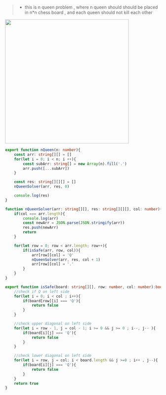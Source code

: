 > -  this is n queen problem , where n queen should should be placed in n*n chess board , and each queen should not kill each other 

<img src="https://github.com/Maniabhishek/Data-Structure-And-Algorithm/assets/31520295/f5c338d0-f0ce-4511-ade3-2e53fcbc1ac8" width="400" height="400"/>


```ts
export function nQueen(n: number){
    const arr: string[][] = []
    for(let i = 0; i < n; i ++){
        const subArr: string[] = new Array(n).fill('.')
        arr.push([...subArr])
    }

    const res: string[][][] = []
    nQueenSolver(arr, res, 0)

    console.log(res)
}

function nQueenSolver(arr: string[][], res: string[][][], col: number){
    if(col === arr.length){
        console.log(arr)
        const newArr = JSON.parse(JSON.stringify(arr))
        res.push(newArr)
        return
    }

    for(let row = 0; row < arr.length; row++){
        if(isSafe(arr, row, col)){
            arr[row][col] = 'Q'
            nQueenSolver(arr, res, col + 1)
            arr[row][col] = '.'
        }
    }
}

export function isSafe(board: string[][], row: number, col: number):boolean{
    //check if Q on left side
    for(let i = 0; i < col ; i++){
        if(board[row][i] === 'Q'){
            return false
        }
    }

    //check upper diagonal on left side
    for(let i = row - 1, j = col - 1; i >= 0 && j >= 0 ; i--, j-- ){
        if(board[i][j] === 'Q'){
            return false
        }
    }

    //check lower diagonal on left side
    for(let i = row, j = col; i < board.length && j >=0 ; i++ , j--){
        if(board[i][j] === 'Q'){
            return false
        }
    }
    return true
}
```
